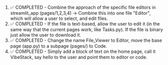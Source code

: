 1. ✅ COMPLETED - Combine the approach of the specific file editors in streamlit_app (pages/1,2,3,4) -> Combine this into one file "Editor", which will allow a user to select, and edit files. 
2. ✅ COMPLETED - If the file is text-based, allow the user to edit it (in the same way that the current pages work, like Tasks.py). If the file is binary just allow the user to download it. 
3. ✅ COMPLETED - Change the name File_Viewer to Editor, move the base page (app.py) to a subpage (pages/) to Code.
4. ✅ COMPLETED - Simply add a block of text on the home page, call it VibeStack, say hello to the user and point them to editor or code. 